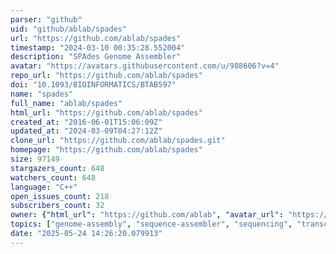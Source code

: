 ```yaml
---
parser: "github"
uid: "github/ablab/spades"
url: "https://github.com/ablab/spades"
timestamp: "2024-03-10 00:35:28.552004"
description: "SPAdes Genome Assembler"
avatar: "https://avatars.githubusercontent.com/u/988606?v=4"
repo_url: "https://github.com/ablab/spades"
doi: "10.1093/BIOINFORMATICS/BTAB597"
name: "spades"
full_name: "ablab/spades"
html_url: "https://github.com/ablab/spades"
created_at: "2016-06-01T15:06:09Z"
updated_at: "2024-03-09T04:27:12Z"
clone_url: "https://github.com/ablab/spades.git"
homepage: "https://github.com/ablab/spades"
size: 97149
stargazers_count: 648
watchers_count: 648
language: "C++"
open_issues_count: 218
subscribers_count: 32
owner: {"html_url": "https://github.com/ablab", "avatar_url": "https://avatars.githubusercontent.com/u/988606?v=4", "login": "ablab", "type": "Organization"}
topics: ["genome-assembly", "sequence-assembler", "sequencing", "transcriptome-assembly", "illumina", "metagenome-assembly", "next-generation-sequencing"]
date: "2025-05-24 14:26:20.079913"
---
```

